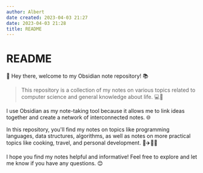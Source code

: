 ```yaml
---
author: Albert
date created: 2023-04-03 21:27
date: 2023-04-03 21:28
title: README
---
```


# README

👋 Hey there, welcome to my Obsidian note repository! 📚

> This repository is a collection of my notes on various topics related to computer science and general knowledge about life. 💻🧠

I use Obsidian as my note-taking tool because it allows me to link ideas together and create a network of interconnected notes. 🌐

In this repository, you'll find my notes on topics like programming languages, data structures, algorithms, as well as notes on more practical topics like cooking, travel, and personal development. 🍳✈️🧘‍♀️

I hope you find my notes helpful and informative! Feel free to explore and let me know if you have any questions. 😊
